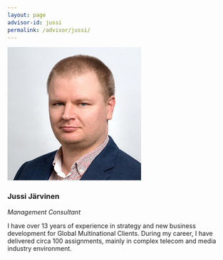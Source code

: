 ```yaml
---
layout: page
advisor-id: jussi
permalink: /advisor/jussi/
---
```


![Jussi Järvinen](/images/team/jussi.jpg)

### Jussi Järvinen

_Management Consultant_

I have over 13 years of experience in strategy and new business development for Global Multinational Clients. During my career, I have delivered circa 100 assignments, mainly in complex telecom and media industry environment.
